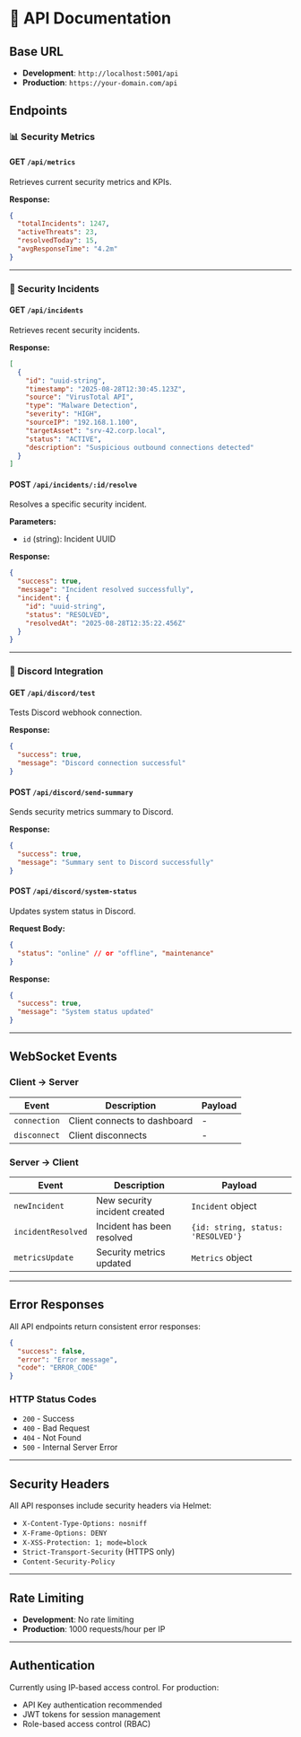 # 📡 API Documentation

## Base URL
- **Development**: `http://localhost:5001/api`
- **Production**: `https://your-domain.com/api`

## Endpoints

### 📊 Security Metrics

#### GET `/api/metrics`
Retrieves current security metrics and KPIs.

**Response:**
```json
{
  "totalIncidents": 1247,
  "activeThreats": 23,
  "resolvedToday": 15,
  "avgResponseTime": "4.2m"
}
```

---

### 🚨 Security Incidents

#### GET `/api/incidents`
Retrieves recent security incidents.

**Response:**
```json
[
  {
    "id": "uuid-string",
    "timestamp": "2025-08-28T12:30:45.123Z",
    "source": "VirusTotal API",
    "type": "Malware Detection",
    "severity": "HIGH",
    "sourceIP": "192.168.1.100",
    "targetAsset": "srv-42.corp.local",
    "status": "ACTIVE",
    "description": "Suspicious outbound connections detected"
  }
]
```

#### POST `/api/incidents/:id/resolve`
Resolves a specific security incident.

**Parameters:**
- `id` (string): Incident UUID

**Response:**
```json
{
  "success": true,
  "message": "Incident resolved successfully",
  "incident": {
    "id": "uuid-string",
    "status": "RESOLVED",
    "resolvedAt": "2025-08-28T12:35:22.456Z"
  }
}
```

---

### 🔔 Discord Integration

#### GET `/api/discord/test`
Tests Discord webhook connection.

**Response:**
```json
{
  "success": true,
  "message": "Discord connection successful"
}
```

#### POST `/api/discord/send-summary`
Sends security metrics summary to Discord.

**Response:**
```json
{
  "success": true,
  "message": "Summary sent to Discord successfully"
}
```

#### POST `/api/discord/system-status`
Updates system status in Discord.

**Request Body:**
```json
{
  "status": "online" // or "offline", "maintenance"
}
```

**Response:**
```json
{
  "success": true,
  "message": "System status updated"
}
```

---

## WebSocket Events

### Client → Server

| Event | Description | Payload |
|-------|-------------|---------|
| `connection` | Client connects to dashboard | - |
| `disconnect` | Client disconnects | - |

### Server → Client

| Event | Description | Payload |
|-------|-------------|---------|
| `newIncident` | New security incident created | `Incident` object |
| `incidentResolved` | Incident has been resolved | `{id: string, status: 'RESOLVED'}` |
| `metricsUpdate` | Security metrics updated | `Metrics` object |

---

## Error Responses

All API endpoints return consistent error responses:

```json
{
  "success": false,
  "error": "Error message",
  "code": "ERROR_CODE"
}
```

### HTTP Status Codes
- `200` - Success
- `400` - Bad Request
- `404` - Not Found
- `500` - Internal Server Error

---

## Security Headers

All API responses include security headers via Helmet:
- `X-Content-Type-Options: nosniff`
- `X-Frame-Options: DENY`
- `X-XSS-Protection: 1; mode=block`
- `Strict-Transport-Security` (HTTPS only)
- `Content-Security-Policy`

---

## Rate Limiting

- **Development**: No rate limiting
- **Production**: 1000 requests/hour per IP

---

## Authentication

Currently using IP-based access control. For production:
- API Key authentication recommended
- JWT tokens for session management
- Role-based access control (RBAC)